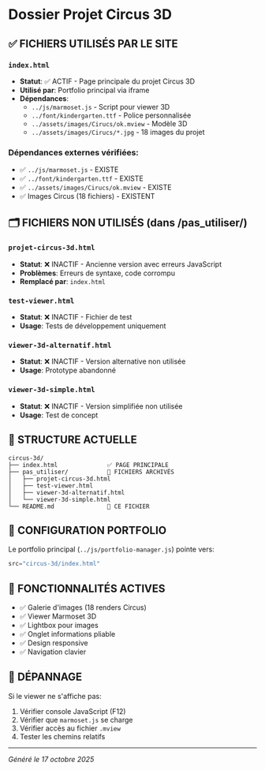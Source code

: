# Dossier Projet Circus 3D

## ✅ FICHIERS UTILISÉS PAR LE SITE

### `index.html`
- **Statut**: ✅ ACTIF - Page principale du projet Circus 3D
- **Utilisé par**: Portfolio principal via iframe
- **Dépendances**:
  - `../js/marmoset.js` - Script pour viewer 3D
  - `../font/kindergarten.ttf` - Police personnalisée
  - `../assets/images/Cirucs/ok.mview` - Modèle 3D
  - `../assets/images/Cirucs/*.jpg` - 18 images du projet

### Dépendances externes vérifiées:
- ✅ `../js/marmoset.js` - EXISTE
- ✅ `../font/kindergarten.ttf` - EXISTE  
- ✅ `../assets/images/Cirucs/ok.mview` - EXISTE
- ✅ Images Circus (18 fichiers) - EXISTENT

## 🗂️ FICHIERS NON UTILISÉS (dans /pas_utiliser/)

### `projet-circus-3d.html`
- **Statut**: ❌ INACTIF - Ancienne version avec erreurs JavaScript
- **Problèmes**: Erreurs de syntaxe, code corrompu
- **Remplacé par**: `index.html`

### `test-viewer.html`
- **Statut**: ❌ INACTIF - Fichier de test
- **Usage**: Tests de développement uniquement

### `viewer-3d-alternatif.html`
- **Statut**: ❌ INACTIF - Version alternative non utilisée
- **Usage**: Prototype abandonné

### `viewer-3d-simple.html`
- **Statut**: ❌ INACTIF - Version simplifiée non utilisée
- **Usage**: Test de concept

## 🎯 STRUCTURE ACTUELLE

```
circus-3d/
├── index.html              ✅ PAGE PRINCIPALE
├── pas_utiliser/           📁 FICHIERS ARCHIVÉS
│   ├── projet-circus-3d.html
│   ├── test-viewer.html
│   ├── viewer-3d-alternatif.html
│   └── viewer-3d-simple.html
└── README.md               📖 CE FICHIER
```

## 🔧 CONFIGURATION PORTFOLIO

Le portfolio principal (`../js/portfolio-manager.js`) pointe vers:
```javascript
src="circus-3d/index.html"
```

## 🎪 FONCTIONNALITÉS ACTIVES

- ✅ Galerie d'images (18 renders Circus)
- ✅ Viewer Marmoset 3D 
- ✅ Lightbox pour images
- ✅ Onglet informations pliable
- ✅ Design responsive
- ✅ Navigation clavier

## 🐛 DÉPANNAGE

Si le viewer ne s'affiche pas:
1. Vérifier console JavaScript (F12)
2. Vérifier que `marmoset.js` se charge
3. Vérifier accès au fichier `.mview`
4. Tester les chemins relatifs

---
*Généré le 17 octobre 2025*